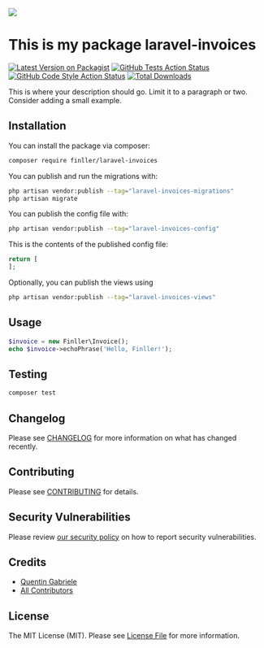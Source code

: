 
[<img src="https://github-ads.s3.eu-central-1.amazonaws.com/support-ukraine.svg?t=1" />](https://supportukrainenow.org)

# This is my package laravel-invoices

[![Latest Version on Packagist](https://img.shields.io/packagist/v/finller/laravel-invoices.svg?style=flat-square)](https://packagist.org/packages/finller/laravel-invoices)
[![GitHub Tests Action Status](https://img.shields.io/github/workflow/status/finller/laravel-invoices/run-tests?label=tests)](https://github.com/finller/laravel-invoices/actions?query=workflow%3Arun-tests+branch%3Amain)
[![GitHub Code Style Action Status](https://img.shields.io/github/workflow/status/finller/laravel-invoices/Fix%20PHP%20code%20style%20issues?label=code%20style)](https://github.com/finller/laravel-invoices/actions?query=workflow%3A"Fix+PHP+code+style+issues"+branch%3Amain)
[![Total Downloads](https://img.shields.io/packagist/dt/finller/laravel-invoices.svg?style=flat-square)](https://packagist.org/packages/finller/laravel-invoices)

This is where your description should go. Limit it to a paragraph or two. Consider adding a small example.

## Installation

You can install the package via composer:

```bash
composer require finller/laravel-invoices
```

You can publish and run the migrations with:

```bash
php artisan vendor:publish --tag="laravel-invoices-migrations"
php artisan migrate
```

You can publish the config file with:

```bash
php artisan vendor:publish --tag="laravel-invoices-config"
```

This is the contents of the published config file:

```php
return [
];
```

Optionally, you can publish the views using

```bash
php artisan vendor:publish --tag="laravel-invoices-views"
```

## Usage

```php
$invoice = new Finller\Invoice();
echo $invoice->echoPhrase('Hello, Finller!');
```

## Testing

```bash
composer test
```

## Changelog

Please see [CHANGELOG](CHANGELOG.md) for more information on what has changed recently.

## Contributing

Please see [CONTRIBUTING](CONTRIBUTING.md) for details.

## Security Vulnerabilities

Please review [our security policy](../../security/policy) on how to report security vulnerabilities.

## Credits

- [Quentin Gabriele](https://github.com/QuentinGab)
- [All Contributors](../../contributors)

## License

The MIT License (MIT). Please see [License File](LICENSE.md) for more information.
